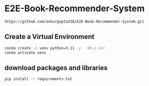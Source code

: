 # E2E-Book-Recommender-System




```bash
https://github.com/ankurgupta338/E2E-Book-Recommender-System.git
```



## Create a Virtual Environment
```bash
conda create -n venv python=3.11 -y   ##-p not
conda activate venv
```


## download packages and libraries
``` bash
pip install -r requirements.txt
```






